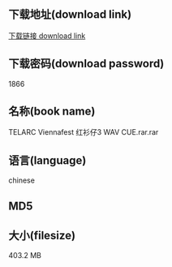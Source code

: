 ## 下载地址(download link)
[下载链接 download link](https://voluble-croquembouche-d321dc.netlify.app/?s=TELARC+Viennafest+%E7%BA%A2%E8%A1%AB%E4%BB%943+WAV+CUE.rar)

## 下载密码(download password)
1866

## 名称(book name)
TELARC Viennafest 红衫仔3 WAV CUE.rar.rar

## 语言(language)
chinese

## MD5


## 大小(filesize)
403.2 MB
